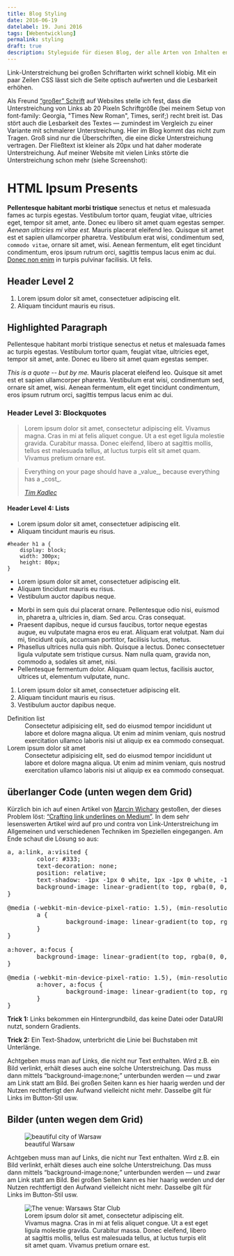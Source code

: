 ```yaml
---
title: Blog Styling
date: 2016-06-19
datelabel: 19. Juni 2016
tags: [Webentwicklung]
permalink: styling
draft: true
description: Styleguide für diesen Blog, der alle Arten von Inhalten enthält
---
```


Link-Unterstreichung bei großen Schriftarten wirkt schnell klobig. Mit ein paar Zeilen CSS lässt sich die Seite optisch aufwerten und die Lesbarkeit erhöhen.

Als Freund <a href="http://ia.net/blog/100e2r">&ldquo;großer&rdquo; Schrift</a> auf Websites stelle ich fest, dass die Unterstreichung von Links ab 20 Pixeln Schriftgröße (bei meinem Setup von font-family: Georgia, "Times New Roman", Times, serif;) recht breit ist. Das stört auch die Lesbarkeit des Textes &mdash; zumindest im Vergleich zu einer Variante mit schmalerer Unterstreichung. Hier im Blog kommt das nicht zum Tragen. Groß sind nur die Überschriften, die eine dicke Unterstreichung vertragen. Der Fließtext ist kleiner als 20px und hat daher moderate Unterstreichung. Auf meiner Website mit vielen Links störte die Unterstreichung schon mehr (siehe Screenshot):


<h1>HTML Ipsum Presents</h1>

<p><strong>Pellentesque habitant morbi tristique</strong> senectus et netus et malesuada fames ac turpis egestas. Vestibulum tortor quam, feugiat vitae, ultricies eget, tempor sit amet, ante. Donec eu libero sit amet quam egestas semper. <em>Aenean ultricies mi vitae est.</em> Mauris placerat eleifend leo. Quisque sit amet est et sapien ullamcorper pharetra. Vestibulum erat wisi, condimentum sed, <code>commodo vitae</code>, ornare sit amet, wisi. Aenean fermentum, elit eget tincidunt condimentum, eros ipsum rutrum orci, sagittis tempus lacus enim ac dui. <a href="#">Donec non enim</a> in turpis pulvinar facilisis. Ut felis.</p>

<h2>Header Level 2</h2>

<ol>
	 <li>Lorem ipsum dolor sit amet, consectetuer adipiscing elit.</li>
	 <li>Aliquam tincidunt mauris eu risus.</li>
</ol>

<h2>Highlighted Paragraph</h2>

<p>Pellentesque habitant morbi tristique</strong> senectus et netus et malesuada fames ac turpis egestas. Vestibulum tortor quam, feugiat vitae, ultricies eget, tempor sit amet, ante. Donec eu libero sit amet quam egestas semper.</p>

<em>This is a quote -- but by me.</em> Mauris placerat eleifend leo. Quisque sit amet est et sapien ullamcorper pharetra. Vestibulum erat wisi, condimentum sed, ornare sit amet, wisi. Aenean fermentum, elit eget tincidunt condimentum, eros ipsum rutrum orci, sagittis tempus lacus enim ac dui.</p>

<h3>Header Level 3: Blockquotes</h3>

<blockquote><p>Lorem ipsum dolor sit amet, consectetur adipiscing elit. Vivamus magna. Cras in mi at felis aliquet congue. Ut a est eget ligula molestie gravida. Curabitur massa. Donec eleifend, libero at sagittis mollis, tellus est malesuada tellus, at luctus turpis elit sit amet quam. Vivamus pretium ornare est.</p></blockquote>

<blockquote>
<p>Everything on your page should have a _value_, because everything has a _cost_.</p>
<cite><a href="https://twitter.com/tkadlec" title="Tim Kadlec on Twitter">Tim Kadlec</a></cite>
</blockquote>

<h4>Header Level 4: Lists</h4>

<ul>
	 <li>Lorem ipsum dolor sit amet, consectetuer adipiscing elit.</li>
	 <li>Aliquam tincidunt mauris eu risus.</li>
</ul>

<pre><code>#header h1 a {
	display: block;
	width: 300px;
	height: 80px;
}
</code></pre>

<ul>
	 <li>Lorem ipsum dolor sit amet, consectetuer adipiscing elit.</li>
	 <li>Aliquam tincidunt mauris eu risus.</li>
	 <li>Vestibulum auctor dapibus neque.</li>
</ul>

<ul>
	 <li>Morbi in sem quis dui placerat ornare. Pellentesque odio nisi, euismod in, pharetra a, ultricies in, diam. Sed arcu. Cras consequat.</li>
	 <li>Praesent dapibus, neque id cursus faucibus, tortor neque egestas augue, eu vulputate magna eros eu erat. Aliquam erat volutpat. Nam dui mi, tincidunt quis, accumsan porttitor, facilisis luctus, metus.</li>
	 <li>Phasellus ultrices nulla quis nibh. Quisque a lectus. Donec consectetuer ligula vulputate sem tristique cursus. Nam nulla quam, gravida non, commodo a, sodales sit amet, nisi.</li>
	 <li>Pellentesque fermentum dolor. Aliquam quam lectus, facilisis auctor, ultrices ut, elementum vulputate, nunc.</li>
</ul>


<ol>
	 <li>Lorem ipsum dolor sit amet, consectetuer adipiscing elit.</li>
	 <li>Aliquam tincidunt mauris eu risus.</li>
	 <li>Vestibulum auctor dapibus neque.</li>
</ol>


<dl>
	 <dt>Definition list</dt>
	 <dd>Consectetur adipisicing elit, sed do eiusmod tempor incididunt ut labore et dolore magna
aliqua. Ut enim ad minim veniam, quis nostrud exercitation ullamco laboris nisi ut aliquip ex ea
commodo consequat.</dd>
	 <dt>Lorem ipsum dolor sit amet</dt>
	 <dd>Consectetur adipisicing elit, sed do eiusmod tempor incididunt ut labore et dolore magna
aliqua. Ut enim ad minim veniam, quis nostrud exercitation ullamco laboris nisi ut aliquip ex ea
commodo consequat.</dd>
</dl>


<h2>überlanger Code (unten wegen dem Grid)</h2>

Kürzlich bin ich auf einen Artikel von <a href="https://medium.com/@mwichary">Marcin Wichary</a> gestoßen, der dieses Problem löst: <a href="https://medium.com/p/7c03a9274f9">&ldquo;Crafting link underlines on Medium&rdquo;</a>. In dem sehr lesenswerten Artikel wird auf pro und contra von Link-Unterstreichung im Allgemeinen und verschiedenen Techniken im Speziellen eingegangen. Am Ende schaut die Lösung so aus:

<pre>a, a:link, a:visited {
		color: #333;
		text-decoration: none;
		position: relative;
		text-shadow: -1px -1px 0 white, 1px -1px 0 white, -1px 1px 0 white, 1px 1px 0 white;
		background-image: linear-gradient(to top, rgba(0, 0, 0, 0), rgba(0, 0, 0, 0) 2px, #333333 2px, #333333 3px, rgba(0, 0, 0, 0) 3px);
}

@media (-webkit-min-device-pixel-ratio: 1.5), (min-resolution: 144dpi) {
		a {
				background-image: linear-gradient(to top, rgba(0, 0, 0, 0), rgba(0, 0, 0, 0) 2px, #333333 2px, #333333 2.5px, rgba(0, 0, 0, 0) 2.5px);
		}
}

a:hover, a:focus {
		background-image: linear-gradient(to top, rgba(0, 0, 0, 0), rgba(0, 0, 0, 0) 2px, #666 2px, #666 3px, rgba(0, 0, 0, 0) 3px);
}

@media (-webkit-min-device-pixel-ratio: 1.5), (min-resolution: 144dpi) {
		a:hover, a:focus {
				background-image: linear-gradient(to top, rgba(0, 0, 0, 0), rgba(0, 0, 0, 0) 2px, #666 2px, #666 2.5px, rgba(0, 0, 0, 0) 2.5px);
		}
}</pre>

**Trick 1:** Links bekommen ein Hintergrundbild, das keine Datei oder DataURI nutzt, sondern Gradients.

**Trick 2:** Ein Text-Shadow, unterbricht die Linie bei Buchstaben mit Unterlänge.


Achtgeben muss man auf Links, die nicht nur Text enthalten. Wird z.B. ein Bild verlinkt, erhält dieses auch eine solche Unterstreichung. Das muss dann mittels &ldquo;background-image:none;&rdquo; unterbunden werden &mdash; und zwar am Link statt am Bild. Bei großen Seiten kann es hier haarig werden und der Nutzen rechtfertigt den Aufwand vielleicht nicht mehr. Dasselbe gilt für Links im Button-Stil usw.


<h2>Bilder (unten wegen dem Grid)</h2>

<figure>
	<img src="/images/2016/05/warschau-panorama.jpg" alt="beautiful city of Warsaw" />
	<figcaption>beautiful Warsaw</figcaption>
</figure>

Achtgeben muss man auf Links, die nicht nur Text enthalten. Wird z.B. ein Bild verlinkt, erhält dieses auch eine solche Unterstreichung. Das muss dann mittels &ldquo;background-image:none;&rdquo; unterbunden werden &mdash; und zwar am Link statt am Bild. Bei großen Seiten kann es hier haarig werden und der Nutzen rechtfertigt den Aufwand vielleicht nicht mehr. Dasselbe gilt für Links im Button-Stil usw.

<figure>
	<img src="/images/2016/05/front-trends-venue.jpg" alt="The venue: Warsaws Star Club" />
	<figcaption>Lorem ipsum dolor sit amet, consectetur adipiscing elit. Vivamus magna. Cras in mi at felis aliquet congue. Ut a est eget ligula molestie gravida. Curabitur massa. Donec eleifend, libero at sagittis mollis, tellus est malesuada tellus, at luctus turpis elit sit amet quam. Vivamus pretium ornare est.</figcaption>
</figure>
